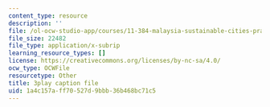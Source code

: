 ```yaml
---
content_type: resource
description: ''
file: /ol-ocw-studio-app/courses/11-384-malaysia-sustainable-cities-practicum-spring-2018/1a4c157aff70527d9bbb36b468bc71c5_b-PoEwPoRe8.vtt
file_size: 22482
file_type: application/x-subrip
learning_resource_types: []
license: https://creativecommons.org/licenses/by-nc-sa/4.0/
ocw_type: OCWFile
resourcetype: Other
title: 3play caption file
uid: 1a4c157a-ff70-527d-9bbb-36b468bc71c5
---
```

